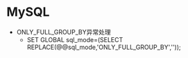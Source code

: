 # MySQL

* ONLY_FULL_GROUP_BY异常处理
  * SET GLOBAL sql_mode=(SELECT REPLACE(@@sql_mode,'ONLY_FULL_GROUP_BY',''));
